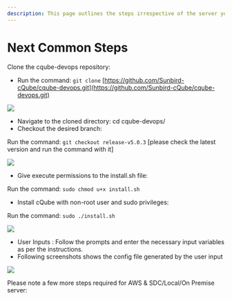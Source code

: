 ```yaml
---
description: This page outlines the steps irrespective of the server you use
---
```


# Next Common Steps

Clone the cqube-devops repository:

* Run the command: `git clone` [https://github.com/Sunbird-cQube/cqube-devops.git](https://github.com/Sunbird-cQube/cqube-devops.git)

![](https://lh4.googleusercontent.com/YF-CI4Xo7GZxcS41WPzHZc-raJroodXNQS8IxRiwwcF\_vP7f9O75K82CWAayrYPu97oOKopHhbDEihG92A-V30TqKXgUy8HMc95OOlvhYNzjpE9LTQr3r2rV3ivPdrePEm6NQp0-w8WsfY21PR9wceI)

* Navigate to the cloned directory: cd cqube-devops/
* Checkout the desired branch:

Run the command: `git checkout release-v5.0.3` \[please check the latest version and run the command with it]

![](https://lh4.googleusercontent.com/QJfqsmwiztfPvDedycMEqK2jwZKxqJUa3y\_nXJei3ncV3HI0zjmWM3HGF7J72rJdJwTe5XIWBUgqlL63n91FGNfKSpKKc9s\_mgOkmAi7e57BTNoB2eyvuvvGWPiWS5QDYwzcYUVjPjLX57Zi2Yr-pH8)

* Give execute permissions to the install.sh file:

Run the command: `sudo chmod u+x install.sh`

* Install cQube with non-root user and sudo privileges:

Run the command: `sudo ./install.sh`

![](https://lh5.googleusercontent.com/wL-O-9PmCV0Wqn8Z5MPN98qbwhaOE5I5hPxcXu-Tsv4jfTkBVywVj9jlN\_CGUTntZ2jXtHgj1z-Lb\_Pq-IN4-AITcc9v3CdsZ8s6uOnpcCEHNZYVPderxnDiC6He9onlA8UL3g5PnqA0YBb3tYXbOiE)

* User Inputs : Follow the prompts and enter the necessary input variables as per the instructions.&#x20;
* Following screenshots shows the config file generated by the user input

&#x20;                       ![](https://lh5.googleusercontent.com/N7kBqcwdIxHNBBj6b3dHubBKrkmag6zfNGGIs3iuLtIrcIRlaT\_bCvyiHnRk--kUFpnG50i8FJE\_eGM9BkSev4blxqD\_3TeukqIi3IQK6fdPoprE7qLSaacFbYDQ\_DPKS83V6KA521WuIxpLapPMfYM)

&#x20;Please note a few more steps required for AWS & SDC/Local/On Premise server:

